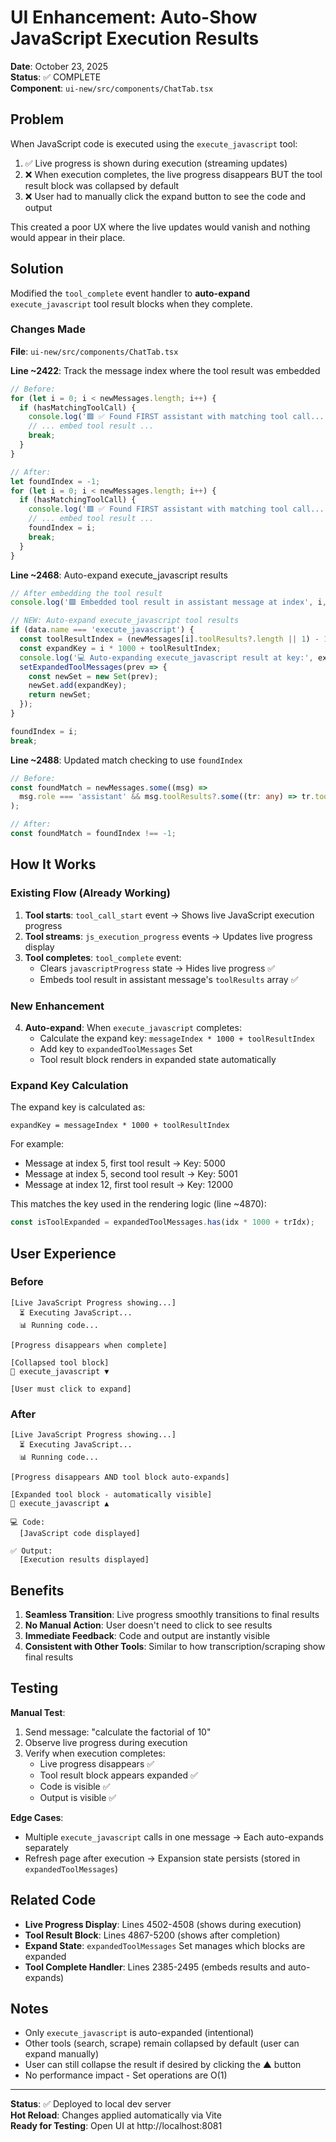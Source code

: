 # UI Enhancement: Auto-Show JavaScript Execution Results

**Date**: October 23, 2025  
**Status**: ✅ COMPLETE  
**Component**: `ui-new/src/components/ChatTab.tsx`

## Problem

When JavaScript code is executed using the `execute_javascript` tool:
1. ✅ Live progress is shown during execution (streaming updates)
2. ❌ When execution completes, the live progress disappears BUT the tool result block was collapsed by default
3. ❌ User had to manually click the expand button to see the code and output

This created a poor UX where the live updates would vanish and nothing would appear in their place.

## Solution

Modified the `tool_complete` event handler to **auto-expand** `execute_javascript` tool result blocks when they complete.

### Changes Made

**File**: `ui-new/src/components/ChatTab.tsx`

**Line ~2422**: Track the message index where the tool result was embedded
```typescript
// Before:
for (let i = 0; i < newMessages.length; i++) {
  if (hasMatchingToolCall) {
    console.log('🟪 ✅ Found FIRST assistant with matching tool call...');
    // ... embed tool result ...
    break;
  }
}

// After:
let foundIndex = -1;
for (let i = 0; i < newMessages.length; i++) {
  if (hasMatchingToolCall) {
    console.log('🟪 ✅ Found FIRST assistant with matching tool call...');
    // ... embed tool result ...
    foundIndex = i;
    break;
  }
}
```

**Line ~2468**: Auto-expand execute_javascript results
```typescript
// After embedding the tool result
console.log('🟪 Embedded tool result in assistant message at index', i, ...);

// NEW: Auto-expand execute_javascript tool results
if (data.name === 'execute_javascript') {
  const toolResultIndex = (newMessages[i].toolResults?.length || 1) - 1;
  const expandKey = i * 1000 + toolResultIndex;
  console.log('💻 Auto-expanding execute_javascript result at key:', expandKey);
  setExpandedToolMessages(prev => {
    const newSet = new Set(prev);
    newSet.add(expandKey);
    return newSet;
  });
}

foundIndex = i;
break;
```

**Line ~2488**: Updated match checking to use `foundIndex`
```typescript
// Before:
const foundMatch = newMessages.some((msg) => 
  msg.role === 'assistant' && msg.toolResults?.some((tr: any) => tr.tool_call_id === data.id)
);

// After:
const foundMatch = foundIndex !== -1;
```

## How It Works

### Existing Flow (Already Working)

1. **Tool starts**: `tool_call_start` event → Shows live JavaScript execution progress
2. **Tool streams**: `js_execution_progress` events → Updates live progress display
3. **Tool completes**: `tool_complete` event:
   - Clears `javascriptProgress` state → Hides live progress ✅
   - Embeds tool result in assistant message's `toolResults` array ✅

### New Enhancement

4. **Auto-expand**: When `execute_javascript` completes:
   - Calculate the expand key: `messageIndex * 1000 + toolResultIndex`
   - Add key to `expandedToolMessages` Set
   - Tool result block renders in expanded state automatically

### Expand Key Calculation

The expand key is calculated as:
```
expandKey = messageIndex * 1000 + toolResultIndex
```

For example:
- Message at index 5, first tool result → Key: 5000
- Message at index 5, second tool result → Key: 5001
- Message at index 12, first tool result → Key: 12000

This matches the key used in the rendering logic (line ~4870):
```typescript
const isToolExpanded = expandedToolMessages.has(idx * 1000 + trIdx);
```

## User Experience

### Before
```
[Live JavaScript Progress showing...]
  ⏳ Executing JavaScript...
  📊 Running code...
  
[Progress disappears when complete]

[Collapsed tool block]
🔧 execute_javascript ▼

[User must click to expand]
```

### After
```
[Live JavaScript Progress showing...]
  ⏳ Executing JavaScript...
  📊 Running code...
  
[Progress disappears AND tool block auto-expands]

[Expanded tool block - automatically visible]
🔧 execute_javascript ▲

💻 Code:
  [JavaScript code displayed]

✅ Output:
  [Execution results displayed]
```

## Benefits

1. **Seamless Transition**: Live progress smoothly transitions to final results
2. **No Manual Action**: User doesn't need to click to see results
3. **Immediate Feedback**: Code and output are instantly visible
4. **Consistent with Other Tools**: Similar to how transcription/scraping show final results

## Testing

**Manual Test**:
1. Send message: "calculate the factorial of 10"
2. Observe live progress during execution
3. Verify when execution completes:
   - Live progress disappears ✅
   - Tool result block appears expanded ✅
   - Code is visible ✅
   - Output is visible ✅

**Edge Cases**:
- Multiple `execute_javascript` calls in one message → Each auto-expands separately
- Refresh page after execution → Expansion state persists (stored in `expandedToolMessages`)

## Related Code

- **Live Progress Display**: Lines 4502-4508 (shows during execution)
- **Tool Result Block**: Lines 4867-5200 (shows after completion)
- **Expand State**: `expandedToolMessages` Set manages which blocks are expanded
- **Tool Complete Handler**: Lines 2385-2495 (embeds results and auto-expands)

## Notes

- Only `execute_javascript` is auto-expanded (intentional)
- Other tools (search, scrape) remain collapsed by default (user can expand manually)
- User can still collapse the result if desired by clicking the ▲ button
- No performance impact - Set operations are O(1)

---

**Status**: ✅ Deployed to local dev server  
**Hot Reload**: Changes applied automatically via Vite  
**Ready for Testing**: Open UI at http://localhost:8081
